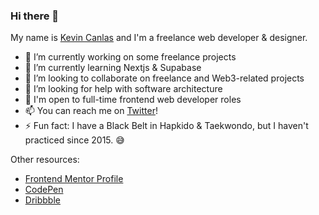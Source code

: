 ### Hi there 👋

My name is [Kevin Canlas](https://kevincanlas.com/) and I'm a freelance web developer & designer.

- 🔭 I’m currently working on some freelance projects
- 🌱 I’m currently learning Nextjs & Supabase
- 👯 I’m looking to collaborate on freelance and Web3-related projects
- 🤔 I’m looking for help with software architecture
- 💼 I'm open to full-time frontend web developer roles
- 📫 You can reach me on [Twitter](https://twitter.com/kvncnls)!
- ⚡ Fun fact: I have a Black Belt in Hapkido & Taekwondo, but I haven't practiced since 2015. 😅

Other resources:
- [Frontend Mentor Profile](https://www.frontendmentor.io/profile/kvncnls)
- [CodePen](https://codepen.io/kvncnls)
- [Dribbble](https://dribbble.com/KVNCNLS)
